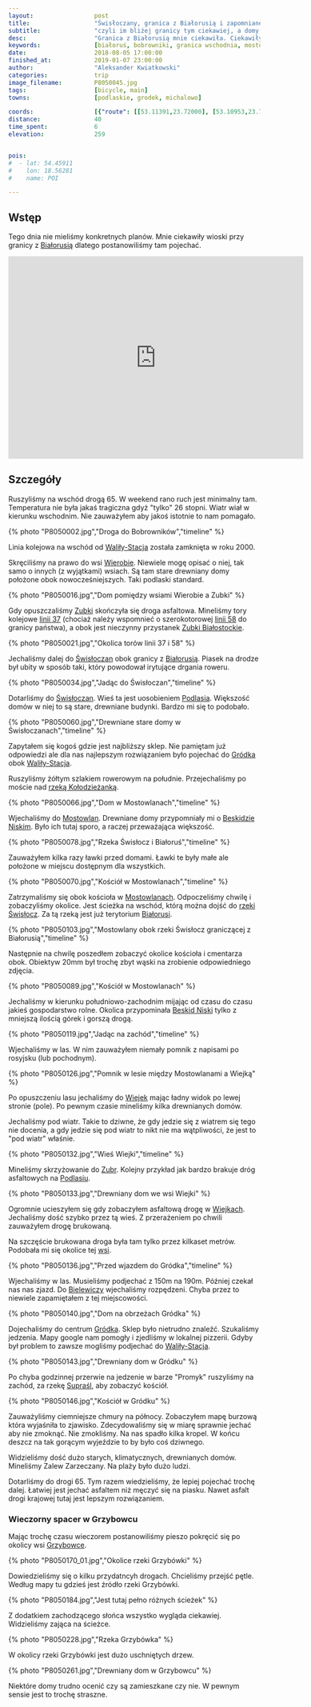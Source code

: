 ```yaml
---
layout:                 post
title:                  "Świsłoczany, granica z Białorusią i zapomniane wioski"
subtitle:               "czyli im bliżej granicy tym ciekawiej, a domy bardziej drewniane"
desc:                   "Granica z Białorusią mnie ciekawiła. Ciekawiły mnie jakie będą miejscowości, jakie będą domy. Oczekiwałem dużej ilości architektury drewnianej i klimatu wschodu. I tak właśnie tutaj było."
keywords:               [białoruś, bobrowniki, granica wschodnia, mostowlany, drewniane domy]
date:                   2018-08-05 17:00:00
finished_at:            2019-01-07 23:00:00
author:                 "Aleksander Kwiatkowski"
categories:             trip
image_filename:         P8050045.jpg
tags:                   [bicycle, main]
towns:                  [podlaskie, grodek, michalowo]

coords:                 [{"route": [[53.11391,23.72000], [53.10953,23.72060], [53.11040,23.80377], [53.08891,23.82154], [53.07974,23.84600], [53.07788,23.86866], [53.06617,23.87991], [53.06628,23.88205], [53.05875,23.87493], [53.02629,23.82094], [53.03806,23.78111], [53.06674,23.72867], [53.08747,23.70035], [53.09556,23.66610], [53.09340,23.67529], [53.10942,23.69503], [53.10963,23.73511]], "type": "bicycle"}]
distance:               40
time_spent:             6
elevation:              259


pois:
#  - lat: 54.45911
#    lon: 18.56281
#    name: POI

---
```


[wiki-bialorus]: https://pl.wikipedia.org/wiki/Bia%C5%82oru%C5%9B
[wiki-walily-stacja]: https://pl.wikipedia.org/wiki/Wali%C5%82y-Stacja
[wiki-wierobie]: https://pl.wikipedia.org/wiki/Wierobie
[wiki-zubki]: https://pl.wikipedia.org/wiki/Zubki
[wiki-swisloczany]: https://pl.wikipedia.org/wiki/%C5%9Awis%C5%82oczany
[wiki-podlasie]: https://pl.wikipedia.org/wiki/Podlasie
[wiki-grodek]: https://pl.wikipedia.org/wiki/Gr%C3%B3dek_(powiat_bia%C5%82ostocki)
[wiki-kolodziezanka-rzeka]: https://pl.wikipedia.org/wiki/Ko%C5%82odzie%C5%BCanka
[wiki-mostowlany]: https://pl.wikipedia.org/wiki/Mostowlany
[wiki-beskid-niski]: https://pl.wikipedia.org/wiki/Beskid_Niski
[wiki-swislocz-rzeka]: https://pl.wikipedia.org/wiki/%C5%9Awis%C5%82ocz_(dop%C5%82yw_Niemna)
[wiki-wiejki]: https://pl.wikipedia.org/wiki/Wiejki
[wiki-zubry]: https://pl.wikipedia.org/wiki/Zubry
[wiki-bielewicze]: https://pl.wikipedia.org/wiki/Bielewicze
[wiki-suprasl-rzeka]: https://pl.wikipedia.org/wiki/Supra%C5%9Bl_(rzeka)
[wiki-grzybowce]: https://pl.wikipedia.org/wiki/Grzybowce
[wiki-linia-37]: https://pl.wikipedia.org/wiki/Linia_kolejowa_nr_37
[wiki-linia-58]: https://pl.wikipedia.org/wiki/Linia_kolejowa_nr_58
[wiki-zubki-bialostockie]: https://pl.wikipedia.org/wiki/Zubki_Bia%C5%82ostockie

## Wstęp

Tego dnia nie mieliśmy konkretnych planów. Mnie ciekawiły wioski przy granicy
z [Białorusią][wiki-bialorus] dlatego postanowiliśmy tam pojechać.

<iframe height='405' width='590' frameborder='0' allowtransparency='true' scrolling='no' src='https://www.strava.com/activities/1751568230/embed/2695c317a912b6f0957a406ed25c75a6a51c893f'></iframe>

## Szczegóły

Ruszyliśmy na wschód drogą 65. W weekend rano ruch jest minimalny tam.
Temperatura nie była jakaś tragiczna gdyż "tylko" 26 stopni. Wiatr
wiał w kierunku wschodnim. Nie zauważyłem aby jakoś istotnie to nam pomagało.

{% photo "P8050002.jpg","Droga do Bobrowników","timeline" %}

Linia kolejowa na wschód od [Waliły-Stacja][wiki-walily-stacja] została zamknięta
w roku 2000.

Skręciliśmy na prawo do wsi [Wierobie][wiki-wierobie].
Niewiele mogę opisać o niej, tak samo o innych (z wyjątkami) wsiach. Są tam stare
drewniany domy położone obok nowocześniejszych. Taki podlaski standard.

{% photo "P8050016.jpg","Dom pomiędzy wsiami Wierobie a Zubki" %}

Gdy opuszczaliśmy [Zubki][wiki-zubki] skończyła się droga asfaltowa.
Mineliśmy tory kolejowe [linii 37][wiki-linia-37] (chociaż należy wspomnieć
o szerokotorowej [linii 58][wiki-linia-58] do granicy państwa),
a obok jest nieczynny przystanek [Zubki Białostockie][wiki-zubki-bialostockie].

{% photo "P8050021.jpg","Okolica torów linii 37 i 58" %}

Jechaliśmy dalej do [Świsłoczan][wiki-swisloczany] obok granicy
z [Białorusią][wiki-bialorus]. Piasek na drodze był ubity w sposób taki,
który powodował irytujące drgania roweru.

{% photo "P8050034.jpg","Jadąc do Świsłoczan","timeline" %}

Dotarliśmy do [Świsłoczan][wiki-swisloczany]. Wieś ta jest uosobieniem
[Podlasia][wiki-podlasie]. Większość domów w niej to są stare, drewniane budynki.
Bardzo mi się to podobało.

{% photo "P8050060.jpg","Drewniane stare domy w Świsłoczanach","timeline" %}

Zapytałem się kogoś gdzie jest najbliższy sklep. Nie pamiętam już odpowiedzi ale
dla nas najlepszym rozwiązaniem było pojechać do [Gródka][wiki-grodek] obok
[Waliły-Stacja][wiki-walily-stacja].

Ruszyliśmy żółtym szlakiem rowerowym na południe. Przejechaliśmy po moście
nad [rzeką Kołodzieżanką][wiki-kolodziezanka-rzeka].

{% photo "P8050066.jpg","Dom w Mostowlanach","timeline" %}

Wjechaliśmy do [Mostowlan][wiki-mostowlany]. Drewniane domy przypomniały mi
o [Beskidzie Niskim][wiki-beskid-niski]. Było ich tutaj sporo, a raczej
przeważająca większość.

{% photo "P8050078.jpg","Rzeka Świsłocz i Białoruś","timeline" %}

Zauważyłem kilka razy ławki przed domami. Ławki te były małe ale położone w
miejscu dostępnym dla wszystkich.

{% photo "P8050070.jpg","Kościół w Mostowlanach","timeline" %}

Zatrzymaliśmy się obok kościoła w [Mostowlanach][wiki-mostowlany].
Odpoczeliśmy chwilę i zobaczyliśmy okolice.
Jest ścieżka na wschód, którą można dojść do
[rzeki Świsłocz][wiki-swislocz-rzeka]. Za tą rzeką jest już terytorium
[Białorusi][wiki-bialorus].

{% photo "P8050103.jpg","Mostowlany obok rzeki Świsłocz graniczącej z Białorusią","timeline" %}

Następnie na chwilę poszedłem zobaczyć okolice kościoła i cmentarza obok.
Obiektyw 20mm był trochę zbyt wąski na zrobienie odpowiedniego zdjęcia.

{% photo "P8050089.jpg","Kościół w Mostowlanach" %}

Jechaliśmy w kierunku południowo-zachodnim mijając od czasu do czasu jakieś
gospodarstwo rolne. Okolica przypominała [Beskid Niski][wiki-beskid-niski] tylko
z mniejszą ilością górek i gorszą drogą.

{% photo "P8050119.jpg","Jadąc na zachód","timeline" %}

Wjechaliśmy w las. W nim zauważyłem niemały pomnik z napisami po rosyjsku (lub pochodnym).

{% photo "P8050126.jpg","Pomnik w lesie między Mostowlanami a Wiejką" %}

Po opuszczeniu lasu jechaliśmy do [Wiejek][wiki-wiejki] mając ładny
widok po lewej stronie (pole). Po pewnym czasie mineliśmy kilka drewnianych
domów.

Jechaliśmy pod wiatr. Takie to dziwne, że gdy jedzie się z wiatrem się tego
nie docenia, a gdy jedzie się pod wiatr to nikt nie ma wątpliwości, że jest
to "pod wiatr" właśnie.

{% photo "P8050132.jpg","Wieś Wiejki","timeline" %}

Mineliśmy skrzyżowanie do [Zubr][wiki-zubry]. Kolejny przykład jak bardzo
brakuje dróg asfaltowych na [Podlasiu][wiki-podlasie].

{% photo "P8050133.jpg","Drewniany dom we wsi Wiejki" %}

Ogromnie ucieszyłem się gdy zobaczyłem asfaltową drogę w [Wiejkach][wiki-wiejki].
Jechaliśmy dość szybko przez tą wieś. Z przerażeniem po chwili zauważyłem drogę
brukowaną.

Na szczęście brukowana droga była tam tylko przez kilkaset metrów.
Podobała mi się okolice tej [wsi][wiki-wiejki].

{% photo "P8050136.jpg","Przed wjazdem do Gródka","timeline" %}

Wjechaliśmy w las. Musieliśmy podjechać z 150m na 190m. Później czekał nas nas zjazd.
Do [Bielewiczy][wiki-bielewicze] wjechaliśmy rozpędzeni.
Chyba przez to niewiele zapamiętałem z tej miejscowości.

{% photo "P8050140.jpg","Dom na obrzeżach Gródka" %}

Dojechaliśmy do centrum [Gródka][wiki-grodek]. Sklep było nietrudno
znaleźć. Szukaliśmy jedzenia. Mapy google nam pomogły i zjedliśmy w lokalnej
pizzerii. Gdyby był problem to zawsze mogliśmy podjechać
do [Waliły-Stacja][wiki-walily-stacja].

{% photo "P8050143.jpg","Drewniany dom w Gródku" %}

Po chyba godzinnej przerwie na jedzenie w barze "Promyk" ruszyliśmy na zachód, za
rzekę [Supraśl][wiki-suprasl-rzeka], aby zobaczyć kościół.

{% photo "P8050146.jpg","Kościół w Gródku" %}

Zauważyliśmy ciemniejsze chmury na północy. Zobaczyłem mapę burzową
która wyjaśniła to zjawisko. Zdecydowaliśmy się w miarę sprawnie jechać
aby nie zmoknąć. Nie zmokliśmy. Na nas spadło kilka kropel.
W końcu deszcz na tak gorącym wyjeździe to by było coś dziwnego.

Widzieliśmy dość dużo starych, klimatycznych, drewnianych domów.
Mineliśmy Zalew Zarzeczany. Na plaży było dużo ludzi.

Dotarliśmy do drogi 65. Tym razem wiedzieliśmy, że lepiej pojechać trochę
dalej. Łatwiej jest jechać asfaltem niż męczyć się na piasku. Nawet asfalt
drogi krajowej tutaj jest lepszym rozwiązaniem.

### Wieczorny spacer w Grzybowcu

Mając trochę czasu wieczorem postanowiliśmy pieszo pokręcić się po okolicy
wsi [Grzybowce][wiki-grzybowce].

{% photo "P8050170_01.jpg","Okolice rzeki Grzybówki" %}

Dowiedzieliśmy się o kilku przydatncyh drogach. Chcieliśmy przejść pętle.
Według mapy tu gdzieś jest źródło rzeki Grzybówki.

{% photo "P8050184.jpg","Jest tutaj pełno różnych ścieżek" %}

Z dodatkiem zachodzącego słońca wszystko wygląda ciekawiej. Widzieliśmy zająca
na ścieżce.

{% photo "P8050228.jpg","Rzeka Grzybówka" %}

W okolicy rzeki Grzybówki jest dużo uschniętych drzew.

{% photo "P8050261.jpg","Drewniany dom w Grzybowcu" %}

Niektóre domy trudno ocenić czy są zamieszkane czy nie. W pewnym sensie jest to
trochę straszne.
